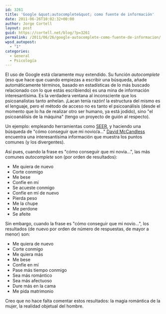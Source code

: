 ```yaml
---
id: 3261
title: 'Google &quot;autocomplete&quot; como fuente de información'
date: 2011-06-26T10:02:32+00:00
author: Jorge Cortell
layout: post
guid: https://cortell.net/blog/?p=3261
permalink: /2011/06/26/google-autocomplete-como-fuente-de-informacion/
wpsd_autopost:
  - "1"
categories:
  - General
  - Psicología
---
```

El uso de Google está claramente muy extendido. Su función _autocomplete_ (eso que hace que cuando empiezas a escribir una búsqueda, añade automáticamente términos, basado en estadísticas de lo más buscado relacionado con lo que estás escribiendo) es una mina de información interesantísima. Es la verdadera ventana al inconsciente que los psicoanalistas tanto anhelan. ¡Lacan tenía razón! la estructura del mismo es el lenguaje, pero el método de acceso no es tanto el psicoanálisis (desde el momento que lo ha de realizar otro ser humano, ya está jodido), sino "el psicoanálisis de la máquina" (tengo un proyecto de guión al respecto).

Un ejemplo: empleando herramientas como [SEER](https://hint.fm/seer/), y haciendo una búsqueda de "cómo conseguir que mi novio/a..." [David McCandless](https://www.flickr.com/photos/25541021@N00/4436681774/in/photostream) encuentra una interesantísima información que muestra los puntos comunes (y los divergentes).

Así pues, cuando la frase es "cómo conseguir que mi novia...", las más comunes _autocomplete_ son (por orden de resultados):

  * Me quiera de nuevo
  * Corte conmigo
  * Me bese
  * Confíe en mí
  * Se acueste conmigo
  * Confíe en mí de nuevo
  * Pierda peso
  * Me la chupe
  * Me perdone
  * Se afeite

Sin embargo, cuando la frase es "cómo conseguir que mi novio...", los resultados (de nuevo por orden de número de respuestas, de mayor a menor) son:

  * Me quiera de nuevo
  * Corte conmigo
  * Me quiera más
  * Me bese
  * Confíe en mí
  * Pase más tiempo conmigo
  * Sea más romántico
  * Sea más afectuoso
  * Dure más en la cama
  * Me pida matrimonio

Creo que no hace falta comentar estos resultados: la magia romántica de la mujer, la realidad objetual del hombre.